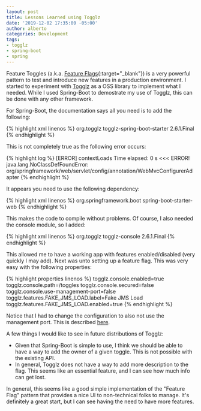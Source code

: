 ```yaml
---
layout: post
title: Lessons Learned using Togglz
date: '2019-12-02 17:35:00 -05:00'
author: alberto
categories: Development
tags:
- togglz
- spring-boot
- spring
---
```


Feature Toggles (a.k.a. [Feature Flags](https://www.martinfowler.com/articles/feature-toggles.html){:target="_blank"}) is a very powerful pattern to test and introduce new features in a production environment. I started to experiment with <a href="https://www.togglz.org/documentation/spring-boot-starter.html" target="_blank">Togglz</a> as a OSS library to implement what I needed. While I used Spring-Boot to demostrate my use of Togglz, this can be done with any other framework.

For Spring-Boot, the documentation says all you need is to add the following:

{% highlight xml linenos %}
  <dependency>
    <groupId>org.togglz</groupId>
    <artifactId>togglz-spring-boot-starter</artifactId>
    <version>2.6.1.Final</version>
  </dependency>
{% endhighlight %}

This is not completely true as the following error occurs:

{% highlight log %}
  [ERROR] contextLoads  Time elapsed: 0 s  <<< ERROR!
  java.lang.NoClassDefFoundError:
  org/springframework/web/servlet/config/annotation/WebMvcConfigurerAdapter
{% endhighlight %}

It appears you need to use the following dependency:

{% highlight xml linenos %}
  <dependency>
    <groupId>org.springframework.boot</groupId>
    <artifactId>spring-boot-starter-web</artifactId>
  </dependency>
{% endhighlight %}

This makes the code to compile without problems. Of course, I also needed the console module, so I added:

{% highlight xml linenos %}
  <dependency>
    <groupId>org.togglz</groupId>
    <artifactId>togglz-console</artifactId>
    <version>2.6.1.Final</version>
  </dependency>
{% endhighlight %}

This allowed me to have a working app with features enabled/disabled (very quickly I may add). Next was unto setting up a feature flag. This was very easy with the following properties:

{% highlight properties linenos %}
  togglz.console.enabled=true
  togglz.console.path=/toggles
  togglz.console.secured=false
  togglz.console.use-management-port=false
  togglz.features.FAKE_JMS_LOAD.label=Fake JMS Load
  togglz.features.FAKE_JMS_LOAD.enabled=true
{% endhighlight %}

Notice that I had to change the configuration to also not use the management port. This is described <a href="https://github.com/togglz/togglz/issues/203" target="_blank">here</a>.

A few things I would like to see in future distributions of Togglz:

* Given that Spring-Boot is simple to use, I think we should be able to have a way to add the owner of a given toggle. This is not possible with the existing API.
* In general, Togglz does not have a way to add more description to the flag. This seems like an essential feature, and I can see how much info can get lost.

In general, this seems like a good simple implementation of the "Feature Flag" pattern that provides a nice UI to non-technical folks to manage. It's definitely a great start, but I can see having the need to have more features.